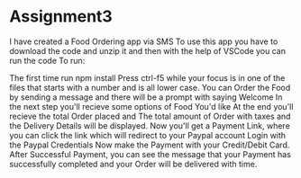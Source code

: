 # Assignment3
I have created a Food Ordering app via SMS To use this app you have to download the code and unzip it and then with the help of VSCode you can run the code To run:

The first time run npm install Press ctrl-f5 while your focus is in one of the files that starts with a number and is all lower case. You can Order the Food by sending a message and there will be a prompt with saying Welcome In the next step you'll recieve some options of Food You'd like At the end you'll recieve the total Order placed and The total amount of Order with taxes and the Delivery Details will be displayed.
Now you'll get a Payment Link, where you can click the link which will redirect to your Paypal account
Login with the Paypal Credentials
Now make the Payment with your Credit/Debit Card.
After Successful Payment, you can see the message that your Payment has successfully completed and your Order will be delivered with time.
